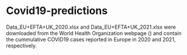 # Covid19-predictions

Data_EU+EFTA+UK_2020.xlsx and Data_EU+EFTA+UK_2021.xlsx were downloaded from the World Health Organization webpage () and contain the cummulative COVID19 cases reported in Europe in 2020 and 2021, respectively.

